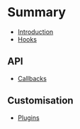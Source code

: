 # Summary

* [Introduction](README.md)
* [Hooks](hooks.md)

## API

* [Callbacks](api/callbacks.md)

## Customisation

* [Plugins](customisation/plugins.md)


